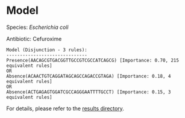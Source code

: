 
# Model

Species: *Escherichia coli*

Antibiotic: Cefuroxime

```
Model (Disjunction - 3 rules):
------------------------------
Presence(AACAGCGTGACGGTTGCCGTCGCCATCAGCG) [Importance: 0.70, 215 equivalent rules]
OR
Absence(ACAACTGTCAGGATAGCAGCCAGACCGTAGA) [Importance: 0.18, 4 equivalent rules]
OR
Absence(ACTGAGAGTGGATCGCCAGGGAATTTTGCCT) [Importance: 0.15, 3 equivalent rules]

```

For details, please refer to the [results directory](../../../../../results/scm_b/escherichia%20coli/cefuroxime/repeat_5/).

